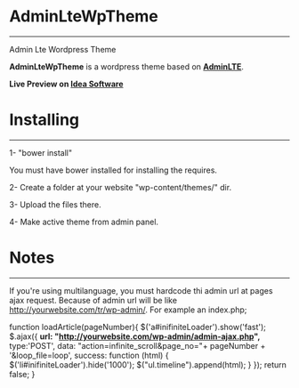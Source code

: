 # AdminLteWpTheme
-----------------
Admin Lte Wordpress Theme

**AdminLteWpTheme** is a wordpress theme based on **[AdminLTE](https://github.com/almasaeed2010/AdminLTE)**.

**Live Preview on [Idea Software](https://ideayazilim.net)**

# Installing
------------

1- "bower install"

You must have bower installed for installing the requires.

2- Create a folder at your website "wp-content/themes/" dir.

3- Upload the files there.

4- Make active theme from admin panel.

# Notes
-------
If you're using multilanguage, you must hardcode thi admin url at pages ajax request.
Because of admin url will be like http://yourwebsite.com/tr/wp-admin/. For example an index.php;

function loadArticle(pageNumber){
            $('a#inifiniteLoader').show('fast');
            $.ajax({
                **url: "http://yourwebsite.com/wp-admin/admin-ajax.php",**
                type:'POST',
                data: "action=infinite_scroll&page_no="+ pageNumber + '&loop_file=loop',
                success: function (html) {
                    $('li#inifiniteLoader').hide('1000');
                    $("ul.timeline").append(html);
                }
            });
            return false;
        }